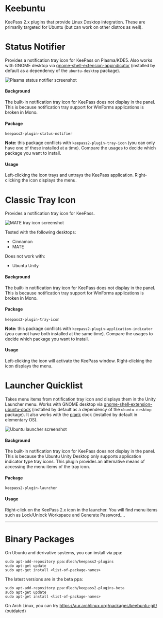 Keebuntu
========

KeePass 2.x plugins that provide Linux Desktop integration. These are
primarily targeted for Ubuntu (but can work on other distros as well).


Status Notifier
===============

Provides a notification tray icon for KeePass on Plasma/KDE5. Also works with
GNOME desktop via [gnome-shell-extension-appindicator][1] (installed by default
as a dependency of the `ubuntu-desktop` package).

[1]: https://packages.ubuntu.com/source/bionic/gnome/gnome-shell-extension-appindicator

![Plasma status notifier screenshot](doc/images/plasma-status-notifier-screenshot.png)

#### Background

The built-in notification tray icon for KeePass does not display in the panel.
This is because notification tray support for WinForms applications is broken
in Mono.

#### Package

`keepass2-plugin-status-notifier`

**Note:** this package conflicts with `keepass2-plugin-tray-icon` (you can only
have one of these installed at a time). Compare the usages to decide which
package you want to install.

#### Usage

Left-clicking the icon trays and untrays the KeePass application. Right-clicking
the icon displays the menu.


Classic Tray Icon
=================

Provides a notification tray icon for KeePass.

![MATE tray icon screenshot](doc/images/mate-tray-icon-screenshot.png)

Tested with the following desktops:

* Cinnamon
* MATE

Does not work with:

* Ubuntu Unity

#### Background

The built-in notification tray icon for KeePass does not display in the panel.
This is because notification tray support for WinForms applications is broken
in Mono.

#### Package

`keepass2-plugin-tray-icon`

**Note:** this package conflicts with `keepass2-plugin-application-indicator`
(you cannot have both installed at the same time). Compare the usages to decide
which package you want to install.

#### Usage

Left-clicking the icon will activate the KeePass window. Right-clicking the
icon displays the menu.


Launcher Quicklist
==================

Takes menu items from notification tray icon and displays them in the Unity
Launcher menu. Works with GNOME desktop via [gnome-shell-extension-ubuntu-dock][2]
(installed by default as a dependency of the `ubuntu-desktop` package). It also
works with the [plank][3] dock (installed by default in elementary OS).

[2]: https://packages.ubuntu.com/bionic/gnome-shell-extension-ubuntu-dock
[3]: https://packages.ubuntu.com/bionic/plank

![Ubuntu launcher screenshot](doc/images/ubuntu-launcher-screenshot.png)

#### Background

The built-in notification tray icon for KeePass does not display in the panel.
This is because the Ubuntu Unity Desktop only supports application indicator
type tray icons. This plugin provides an alternative means of accessing the
menu items of the tray icon.

#### Package

`keepass2-plugin-launcher`

#### Usage

Right-click on the KeePass 2.x icon in the launcher. You will find menu items
such as Lock/Unlock Workspace and Generate Password….


-----


Binary Packages
===============

On Ubuntu and derivative systems, you can install via ppa:

```
sudo apt-add-repository ppa:dlech/keepass2-plugins
sudo apt-get update
sudo apt-get install <list-of-package-names>
```

The latest versions are in the beta ppa:
```
sudo apt-add-repository ppa:dlech/keepass2-plugins-beta
sudo apt-get update
sudo apt-get install <list-of-package-names>
```

On Arch Linux, you can try https://aur.archlinux.org/packages/keebuntu-git/ (outdated)
